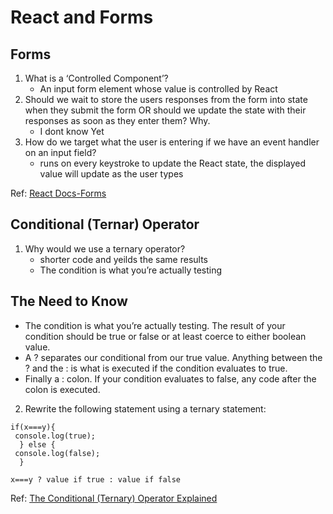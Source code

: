 # React and Forms  
## Forms
1. What is a ‘Controlled Component’?  
   - An input form element whose value is controlled by React  
2. Should we wait to store the users responses from the form into state when they submit the form OR should we update the state with their responses as soon as they enter them? Why.  
   - I dont know Yet
3. How do we target what the user is entering if we have an event handler on an input field?  
   - runs on every keystroke to update the React state, the displayed value will update as the user types

Ref: [React Docs-Forms](https://reactjs.org/docs/forms.html)  

## Conditional (Ternar) Operator
1. Why would we use a ternary operator? 
   - shorter code and yeilds the same results
   - The condition is what you’re actually testing 

## The Need to Know 

   - The condition is what you’re actually testing. The result of your condition should be true or false or at least coerce to either boolean value.
   - A ? separates our conditional from our true value. Anything between the ? and the : is what is executed if the condition evaluates to true.
   - Finally a : colon. If your condition evaluates to false, any code after the colon is executed.

2. Rewrite the following statement using a ternary statement:  

```
if(x===y){
 console.log(true);
  } else {
 console.log(false);
  }
```  

```  
x===y ? value if true : value if false

```  


Ref: [The Conditional (Ternary) Operator Explained](https://codeburst.io/javascript-the-conditional-ternary-operator-explained-cac7218beeff)
